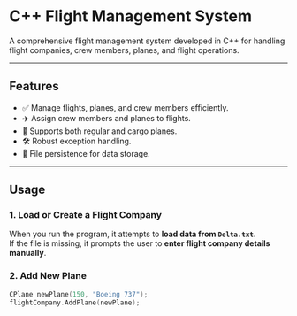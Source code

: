 # **C++ Flight Management System**

A comprehensive flight management system developed in C++ for handling flight companies, crew members, planes, and flight operations.

---

## **Features**
- ✅ Manage flights, planes, and crew members efficiently.
- ✈️ Assign crew members and planes to flights.
- 🚀 Supports both regular and cargo planes.
- 🛠️ Robust exception handling.
- 💾 File persistence for data storage.

---

## **Usage**
### **1. Load or Create a Flight Company**

When you run the program, it attempts to **load data from `Delta.txt`**.  
If the file is missing, it prompts the user to **enter flight company details manually**.

### **2. Add New Plane**

```cpp
CPlane newPlane(150, "Boeing 737");
flightCompany.AddPlane(newPlane);
```




